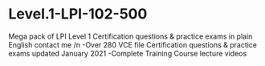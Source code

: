 # Level.1-LPI-102-500
Mega pack of LPI Level 1 Certification questions &amp; practice exams in plain English contact me
/n
-Over 280 VCE file Certification questions &amp; practice exams updated January 2021
-Complete Training Course lecture videos
